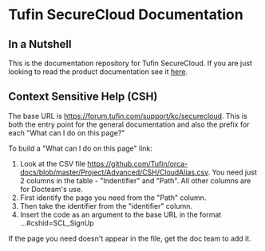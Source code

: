 # Tufin SecureCloud Documentation

## In a Nutshell 

This is the documentation repository for Tufin SecureCloud. If you are just looking to read the product documentation see it [here](https://forum.tufin.com/support/kc/R_securecloud). 

## Context Sensitive Help (CSH)
The base URL is https://forum.tufin.com/support/kc/securecloud. This is both the entry point for the general documentation and also the prefix for each "What can I do on this page?"

To build a "What can I do on this page" link:
1. Look at the CSV file https://github.com/Tufin/orca-docs/blob/master/Project/Advanced/CSH/CloudAlias.csv. You need just 2 columns in the table - "Indentifier" and "Path". All other columns are for Docteam's use.
2. First identify the page you need from the "Path" column.
3. Then take the identifier from the "identifier" column.
4. Insert the code as an argument to the base URL in the format ...#cshid=SCL_SignUp

If the page you need doesn't appear in the file, get the doc team to add it.
